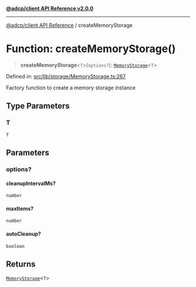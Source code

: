 [**@adcp/client API Reference v2.0.0**](../README.md)

***

[@adcp/client API Reference](../README.md) / createMemoryStorage

# Function: createMemoryStorage()

> **createMemoryStorage**\<`T`\>(`options?`): [`MemoryStorage`](../classes/MemoryStorage.md)\<`T`\>

Defined in: [src/lib/storage/MemoryStorage.ts:267](https://github.com/adcontextprotocol/adcp-client/blob/9ed0be764adbd110916d257101c95a577b3f15c8/src/lib/storage/MemoryStorage.ts#L267)

Factory function to create a memory storage instance

## Type Parameters

### T

`T`

## Parameters

### options?

#### cleanupIntervalMs?

`number`

#### maxItems?

`number`

#### autoCleanup?

`boolean`

## Returns

[`MemoryStorage`](../classes/MemoryStorage.md)\<`T`\>
